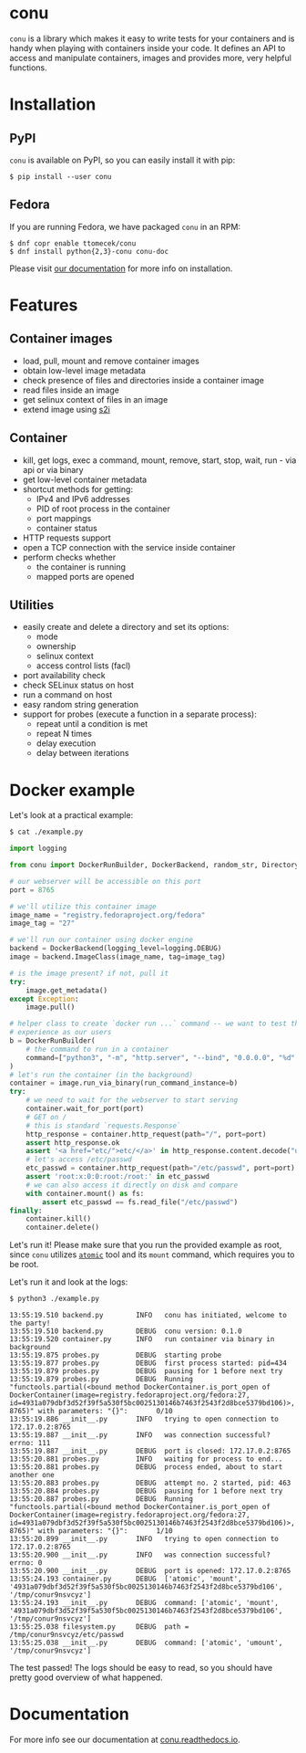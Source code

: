 # conu

`conu` is a library which makes it easy to write tests for your containers
and is handy when playing with containers inside your code.
It defines an API to access and manipulate containers,
images and provides more, very helpful functions.

# Installation

## PyPI

`conu` is available on PyPI, so you can easily install it with pip:

```
$ pip install --user conu
```

## Fedora

If you are running Fedora, we have packaged `conu` in an RPM:

```
$ dnf copr enable ttomecek/conu
$ dnf install python{2,3}-conu conu-doc
```

Please visit [our documentation](http://conu.readthedocs.io/en/latest/installation.html) for more info on installation.


# Features

## Container images
- load, pull, mount and remove container images
- obtain low-level image metadata
- check presence of files and directories inside a container image
- read files inside an image
- get selinux context of files in an image
- extend image using [s2i](https://github.com/openshift/source-to-image)

## Container
- kill, get logs, exec a command, mount, remove, start, stop, wait, run - via api or via binary
- get low-level container metadata
- shortcut methods for getting:
    - IPv4 and IPv6 addresses
    - PID of root process in the container
    - port mappings
    - container status
- HTTP requests support
- open a TCP connection with the service inside container
- perform checks whether
    - the container is running
    - mapped ports are opened

## Utilities
- easily create and delete a directory and set its options:
    - mode
    - ownership
    - selinux context
    - access control lists (facl)
- port availability check
- check SELinux status on host
- run a command on host
- easy random string generation
- support for probes (execute a function in a separate process):
    - repeat until a condition is met
    - repeat N times
    - delay execution
    - delay between iterations


# Docker example

Let's look at a practical example:

```bash
$ cat ./example.py
```
```python
import logging

from conu import DockerRunBuilder, DockerBackend, random_str, Directory

# our webserver will be accessible on this port
port = 8765

# we'll utilize this container image
image_name = "registry.fedoraproject.org/fedora"
image_tag = "27"

# we'll run our container using docker engine
backend = DockerBackend(logging_level=logging.DEBUG)
image = backend.ImageClass(image_name, tag=image_tag)

# is the image present? if not, pull it
try:
    image.get_metadata()
except Exception:
    image.pull()

# helper class to create `docker run ...` command -- we want to test the same
# experience as our users
b = DockerRunBuilder(
    # the command to run in a container
    command=["python3", "-m", "http.server", "--bind", "0.0.0.0", "%d" % port],
)
# let's run the container (in the background)
container = image.run_via_binary(run_command_instance=b)
try:
    # we need to wait for the webserver to start serving
    container.wait_for_port(port)
    # GET on /
    # this is standard `requests.Response`
    http_response = container.http_request(path="/", port=port)
    assert http_response.ok
    assert '<a href="etc/">etc/</a>' in http_response.content.decode("utf-8")
    # let's access /etc/passwd
    etc_passwd = container.http_request(path="/etc/passwd", port=port).content.decode("utf-8")
    assert 'root:x:0:0:root:/root:' in etc_passwd
    # we can also access it directly on disk and compare
    with container.mount() as fs:
        assert etc_passwd == fs.read_file("/etc/passwd")
finally:
    container.kill()
    container.delete()
```

Let's run it! Please make sure that you run the provided example as root, since
`conu` utilizes [`atomic`](https://github.com/projectatomic/atomic) tool and its `mount` command, which requires you to
be root.

Let's run it and look at the logs:
```bash
$ python3 ./example.py
```
```
13:55:19.510 backend.py        INFO   conu has initiated, welcome to the party!
13:55:19.510 backend.py        DEBUG  conu version: 0.1.0
13:55:19.520 container.py      INFO   run container via binary in background
13:55:19.875 probes.py         DEBUG  starting probe
13:55:19.877 probes.py         DEBUG  first process started: pid=434
13:55:19.879 probes.py         DEBUG  pausing for 1 before next try
13:55:19.879 probes.py         DEBUG  Running "functools.partial(<bound method DockerContainer.is_port_open of DockerContainer(image=registry.fedoraproject.org/fedora:27, id=4931a079dbf3d52f39f5a530f5bc0025130146b7463f2543f2d8bce5379bd106)>, 8765)" with parameters: "{}":       0/10
13:55:19.886 __init__.py       INFO   trying to open connection to 172.17.0.2:8765
13:55:19.887 __init__.py       INFO   was connection successful? errno: 111
13:55:19.887 __init__.py       DEBUG  port is closed: 172.17.0.2:8765
13:55:20.881 probes.py         INFO   waiting for process to end...
13:55:20.881 probes.py         DEBUG  process ended, about to start another one
13:55:20.883 probes.py         DEBUG  attempt no. 2 started, pid: 463
13:55:20.884 probes.py         DEBUG  pausing for 1 before next try
13:55:20.887 probes.py         DEBUG  Running "functools.partial(<bound method DockerContainer.is_port_open of DockerContainer(image=registry.fedoraproject.org/fedora:27, id=4931a079dbf3d52f39f5a530f5bc0025130146b7463f2543f2d8bce5379bd106)>, 8765)" with parameters: "{}":       1/10
13:55:20.899 __init__.py       INFO   trying to open connection to 172.17.0.2:8765
13:55:20.900 __init__.py       INFO   was connection successful? errno: 0
13:55:20.900 __init__.py       DEBUG  port is opened: 172.17.0.2:8765
13:55:24.193 container.py      DEBUG  ['atomic', 'mount', '4931a079dbf3d52f39f5a530f5bc0025130146b7463f2543f2d8bce5379bd106', '/tmp/conur9nsvcyz']
13:55:24.193 __init__.py       DEBUG  command: ['atomic', 'mount', '4931a079dbf3d52f39f5a530f5bc0025130146b7463f2543f2d8bce5379bd106', '/tmp/conur9nsvcyz']
13:55:25.038 filesystem.py     DEBUG  path = /tmp/conur9nsvcyz/etc/passwd
13:55:25.038 __init__.py       DEBUG  command: ['atomic', 'umount', '/tmp/conur9nsvcyz']
```

The test passed! The logs should be easy to read, so you should have pretty good overview of what happened.


# Documentation
For more info see our documentation at [conu.readthedocs.io](http://conu.readthedocs.io/en/latest/).
